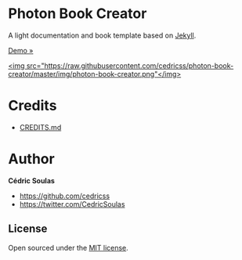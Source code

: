 # Photon Book Creator

A light documentation and book template based on [Jekyll](https://jekyllrb.com/).

[Demo »](http://cedricss.github.io/photon-book-creator)

<a href="http://cedricss.github.io/photon-book-creator"><img  src="https://raw.githubusercontent.com/cedricss/photon-book-creator/master/img/photon-book-creator.png"</img></a>

# Credits

- [CREDITS.md](CREDITS.md)

# Author

**Cédric Soulas**
- <https://github.com/cedricss>
- <https://twitter.com/CedricSoulas>

## License

Open sourced under the [MIT license](LICENSE.md).